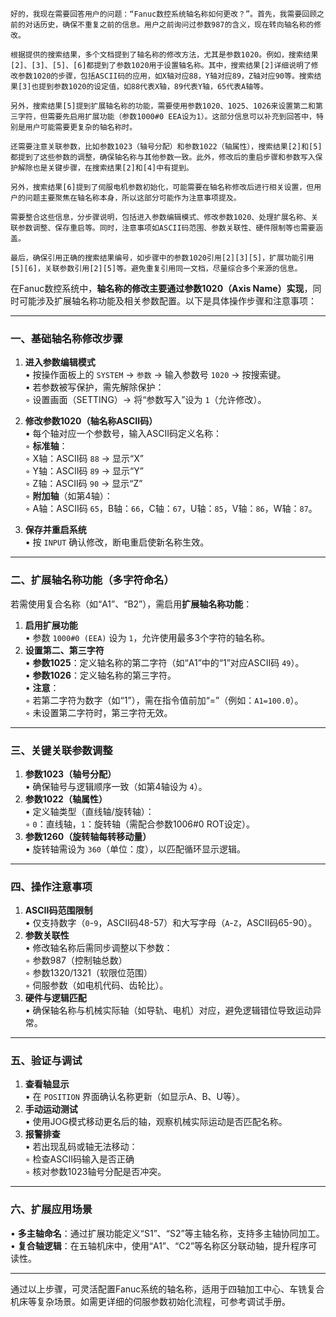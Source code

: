 ```text
好的，我现在需要回答用户的问题：“Fanuc数控系统轴名称如何更改？”。首先，我需要回顾之前的对话历史，确保不重复之前的信息。用户之前询问过参数987的含义，现在转向轴名称的修改。

根据提供的搜索结果，多个文档提到了轴名称的修改方法，尤其是参数1020。例如，搜索结果[2]、[3]、[5]、[6]都提到了参数1020用于设置轴名称。其中，搜索结果[2]详细说明了修改参数1020的步骤，包括ASCII码的应用，如X轴对应88，Y轴对应89，Z轴对应90等。搜索结果[3]也提到参数1020的设定值，如88代表X轴，89代表Y轴，65代表A轴等。

另外，搜索结果[5]提到扩展轴名称的功能，需要使用参数1020、1025、1026来设置第二和第三字符，但需要先启用扩展功能（参数1000#0 EEA设为1）。这部分信息可以补充到回答中，特别是用户可能需要更复杂的轴名称时。

还需要注意关联参数，比如参数1023（轴号分配）和参数1022（轴属性），搜索结果[2]和[5]都提到了这些参数的调整，确保轴名称与其他参数一致。此外，修改后的重启步骤和参数写入保护解除也是关键步骤，在搜索结果[2]和[4]中有提到。

另外，搜索结果[6]提到了伺服电机参数初始化，可能需要在轴名称修改后进行相关设置，但用户的问题主要聚焦在轴名称本身，所以这部分可能作为注意事项提及。

需要整合这些信息，分步骤说明，包括进入参数编辑模式、修改参数1020、处理扩展名称、关联参数调整、保存重启等。同时，注意事项如ASCII码范围、参数关联性、硬件限制等也需要涵盖。

最后，确保引用正确的搜索结果编号，如步骤中的参数1020引用[2][3][5]，扩展功能引用[5][6]，关联参数引用[2][5]等。避免重复引用同一文档，尽量综合多个来源的信息。
```
在Fanuc数控系统中，**轴名称的修改主要通过参数1020（Axis Name）实现**，同时可能涉及扩展轴名称功能及相关参数配置。以下是具体操作步骤和注意事项：

---

### **一、基础轴名称修改步骤**
1. **进入参数编辑模式**  
   • 按操作面板上的 `SYSTEM` → `参数` → 输入参数号 `1020` → 按搜索键。  
   • 若参数被写保护，需先解除保护：  
     ◦ 设置画面（SETTING）→ 将“参数写入”设为 `1`（允许修改）。

2. **修改参数1020（轴名称ASCII码）**  
   • 每个轴对应一个参数号，输入ASCII码定义名称：  
     ◦ **标准轴**：  
       ◦ X轴：ASCII码 `88` → 显示“X”  
       ◦ Y轴：ASCII码 `89` → 显示“Y”  
       ◦ Z轴：ASCII码 `90` → 显示“Z”  
     ◦ **附加轴**（如第4轴）：  
       ◦ A轴：ASCII码 `65`，B轴：`66`，C轴：`67`，U轴：`85`，V轴：`86`，W轴：`87`。

3. **保存并重启系统**  
   • 按 `INPUT` 确认修改，断电重启使新名称生效。

---

### **二、扩展轴名称功能（多字符命名）**
若需使用复合名称（如“A1”、“B2”），需启用**扩展轴名称功能**：  
1. **启用扩展功能**  
   • 参数 `1000#0 (EEA)` 设为 `1`，允许使用最多3个字符的轴名称。  
2. **设置第二、第三字符**  
   • **参数1025**：定义轴名称的第二字符（如“A1”中的“1”对应ASCII码 `49`）。  
   • **参数1026**：定义轴名称的第三字符。  
   • **注意**：  
     ◦ 若第二字符为数字（如“1”），需在指令值前加“=”（例如：`A1=100.0`）。  
     ◦ 未设置第二字符时，第三字符无效。

---

### **三、关键关联参数调整**
1. **参数1023（轴号分配）**  
   • 确保轴号与逻辑顺序一致（如第4轴设为 `4`）。  
2. **参数1022（轴属性）**  
   • 定义轴类型（直线轴/旋转轴）：  
     ◦ `0`：直线轴，`1`：旋转轴（需配合参数1006#0 ROT设定）。  
3. **参数1260（旋转轴每转移动量）**  
   • 旋转轴需设为 `360`（单位：度），以匹配循环显示逻辑。

---

### **四、操作注意事项**
1. **ASCII码范围限制**  
   • 仅支持数字（`0`-`9`，ASCII码48-57）和大写字母（`A`-`Z`，ASCII码65-90）。  
2. **参数关联性**  
   • 修改轴名称后需同步调整以下参数：  
     ◦ 参数987（控制轴总数）  
     ◦ 参数1320/1321（软限位范围）  
     ◦ 伺服参数（如电机代码、齿轮比）。  
3. **硬件与逻辑匹配**  
   • 确保轴名称与机械实际轴（如导轨、电机）对应，避免逻辑错位导致运动异常。

---

### **五、验证与调试**
1. **查看轴显示**  
   • 在 `POSITION` 界面确认名称更新（如显示A、B、U等）。  
2. **手动运动测试**  
   • 使用JOG模式移动更名后的轴，观察机械实际运动是否匹配名称。  
3. **报警排查**  
   • 若出现乱码或轴无法移动：  
     ◦ 检查ASCII码输入是否正确  
     ◦ 核对参数1023轴号分配是否冲突。

---

### **六、扩展应用场景**
• **多主轴命名**：通过扩展功能定义“S1”、“S2”等主轴名称，支持多主轴协同加工。  
• **复合轴逻辑**：在五轴机床中，使用“A1”、“C2”等名称区分联动轴，提升程序可读性。

---

通过以上步骤，可灵活配置Fanuc系统的轴名称，适用于四轴加工中心、车铣复合机床等复杂场景。如需更详细的伺服参数初始化流程，可参考调试手册。